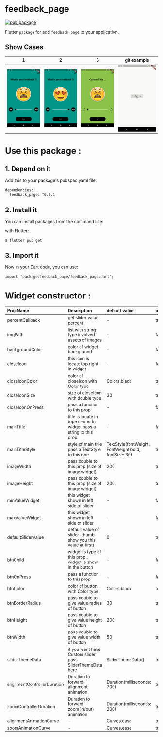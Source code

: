 # feedback_page
[![pub package](https://img.shields.io/pub/v/feedback_page?color=green&style=flat-square)](https://pub.dev/packages/feedback_page)

Flutter `package` for add `feedback page` to your application.

## Show Cases

| 1 | 2 | 3 | gif example |
| ------------ | ------------ | ------------ | ------------ |
| ![1](https://github.com/mahmoud-eslami/feedback_page/blob/master/example/showCase/rsz_screenshot_1593411057.png "1" )  |  ![2](https://github.com/mahmoud-eslami/feedback_page/blob/master/example/showCase/rsz_screenshot_1593411082.png "2") | ![3](https://github.com/mahmoud-eslami/feedback_page/blob/master/example/showCase/rsz_screenshot_1593445866.png "3") | ![gif example](https://github.com/mahmoud-eslami/feedback_page/blob/master/example/showCase/ezgif.com-video-to-gif.gif?raw=true "gif example")  |


# Use this package :

## 1. Depend on it

Add this to your package's pubspec.yaml file:

```
dependencies:
  feedback_page: ^0.0.1
```
## 2. Install it

You can install packages from the command line:

with Flutter:

```
$ flutter pub get
```

## 3. Import it

Now in your Dart code, you can use:

```
import 'package:feedback_page/feedback_page.dart';
```
# Widget constructor :

|PropName		|Description	|default value|optional|
|:---------------|:---------------|:-------|:-------|
|percentCallback|get slider value percent|-|true|
|imgPath|list with string type involved assets of images|-|false|
|backgroundColor|color of widget background|-|false|
|closeIcon|this icon is locate top right in widget|-|false|
|closeIconColor|color of closeIcon with Color type|Colors.black|true|
|closeIconSize|size of closeIcon with double type|30|true|
|closeIconOnPress|pass a function to this prop|-|false|
|mainTitle|title is locate in tope center in widget pass a string to this prop|-|false|
|mainTitleStyle|style of main title pass a TextStyle to this one|TextStyle(fontWeight: FontWeight.bold, fontSize: 30)|true|
|imageWidth|pass double to this prop (size of image widget)|200|true|
|imageHeight|pass double to this prop (size of image widget)|200|true|
|minValueWidget|this widget shown in left side of slider|-|false|
|maxValueWidget|this widget shown in left side of slider|-|false|
|defaultSliderValue|default value of slider (thumb show you this value at first)|0|true|
|btnChild|widget is type of this prop . widget is show in the button|-|false|
|btnOnPress|pass a function to this prop|-|false|
|btnColor|color of button with Color type|Colors.black|true|
|btnBorderRadius|pass double to give value radius of button|30|true|
|btnHeight|pass double to give value height of button|200|true|
|btnWidth|pass double to give value width of button|50|true|
|sliderThemeData|if you want have Custom slider pass SliderThemeData here|SliderThemeData()|true|
|alignmentControllerDuration|Duration to forward alignment animation|Duration(milliseconds: 700)|true|
|zoomControllerDuration|Duration to forward zoom(in/out) animation|Duration(milliseconds: 200)|true|
|alignmentAnimationCurve|-|Curves.ease|true|
|zoomAnimationCurve|-|Curves.ease|true|
